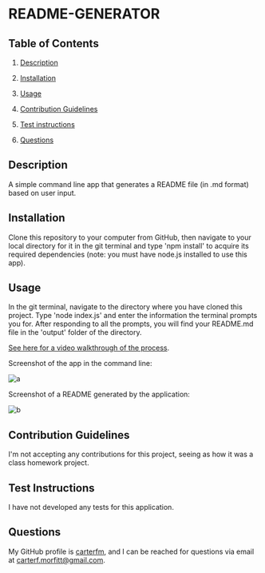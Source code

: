 
# README-GENERATOR

## Table of Contents

1. [Description](#description)

2. [Installation](#installation)

3. [Usage](#usage)

4. [Contribution Guidelines](#contribution)

5. [Test instructions](#test)

6. [Questions](#questions)

## Description <a id="description"></a>

A simple command line app that generates a README file (in .md format) based on user input.

## Installation <a id="installation"></a>

Clone this repository to your computer from GitHub, then navigate to your local directory for it in the git terminal and type 'npm install' to acquire its required dependencies (note: you must have node.js installed to use this app). 

## Usage <a id="usage"></a>

In the git terminal, navigate to the directory where you have cloned this project. Type 'node index.js' and enter the information the terminal prompts you for. After responding to all the prompts, you will find your README.md file in the 'output' folder of the directory. 

[See here for a video walkthrough of the process](https://www.youtube.com/watch?v=HGIjQmngQg8).

Screenshot of the app in the command line:

![a](https://i.imgur.com/BwnSgC1.png)

Screenshot of a README generated by the application: 

![b](https://i.imgur.com/ARFZUqq.png)

## Contribution Guidelines <a id="contribution"></a>

I'm not accepting any contributions for this project, seeing as how it was a class homework project.

## Test Instructions <a id="test"></a>

I have not developed any tests for this application.

## Questions <a id="questions"></a>

My GitHub profile is [carterfm](https://github.com/carterfm), and I can be reached for questions via email at [carterf.morfitt@gmail.com](mailto:carterf.morfitt@gmail.com).
